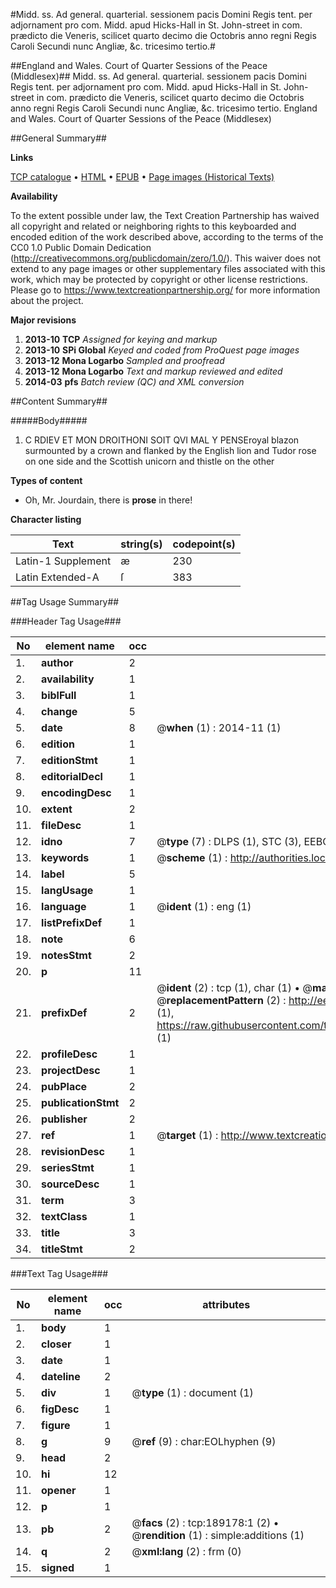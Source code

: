 #Midd. ss. Ad general. quarterial. sessionem pacis Domini Regis tent. per adjornament pro com. Midd. apud Hicks-Hall in St. John-street in com. prædicto die Veneris, scilicet quarto decimo die Octobris anno regni Regis Caroli Secundi nunc Angliæ, &c. tricesimo tertio.#

##England and Wales. Court of Quarter Sessions of the Peace (Middlesex)##
Midd. ss. Ad general. quarterial. sessionem pacis Domini Regis tent. per adjornament pro com. Midd. apud Hicks-Hall in St. John-street in com. prædicto die Veneris, scilicet quarto decimo die Octobris anno regni Regis Caroli Secundi nunc Angliæ, &c. tricesimo tertio.
England and Wales. Court of Quarter Sessions of the Peace (Middlesex)

##General Summary##

**Links**

[TCP catalogue](http://www.ota.ox.ac.uk/tcp/)  • 
[HTML](http://tei.it.ox.ac.uk/tcp/Texts-HTML/free/B16/B16657.html)  • 
[EPUB](http://tei.it.ox.ac.uk/tcp/Texts-EPUB/free/B16/B16657.epub) • 
[Page images (Historical Texts)](https://historicaltexts.jisc.ac.uk/eebo-99884132e)

**Availability**

To the extent possible under law, the Text Creation Partnership has waived all copyright and related or neighboring rights to this keyboarded and encoded edition of the work described above, according to the terms of the CC0 1.0 Public Domain Dedication (http://creativecommons.org/publicdomain/zero/1.0/). This waiver does not extend to any page images or other supplementary files associated with this work, which may be protected by copyright or other license restrictions. Please go to https://www.textcreationpartnership.org/ for more information about the project.

**Major revisions**

1. __2013-10__ __TCP__ *Assigned for keying and markup*
1. __2013-10__ __SPi Global__ *Keyed and coded from ProQuest page images*
1. __2013-12__ __Mona Logarbo__ *Sampled and proofread*
1. __2013-12__ __Mona Logarbo__ *Text and markup reviewed and edited*
1. __2014-03__ __pfs__ *Batch review (QC) and XML conversion*

##Content Summary##

#####Body#####

1. C RDIEV ET MON DROITHONI SOIT QVI MAL Y PENSEroyal blazon surmounted by a crown and flanked by the English lion and Tudor rose on one side and the Scottish unicorn and thistle on the other

**Types of content**

  * Oh, Mr. Jourdain, there is **prose** in there!

**Character listing**


|Text|string(s)|codepoint(s)|
|---|---|---|
|Latin-1 Supplement|æ|230|
|Latin Extended-A|ſ|383|

##Tag Usage Summary##

###Header Tag Usage###

|No|element name|occ|attributes|
|---|---|---|---|
|1.|__author__|2||
|2.|__availability__|1||
|3.|__biblFull__|1||
|4.|__change__|5||
|5.|__date__|8| @__when__ (1) : 2014-11 (1)|
|6.|__edition__|1||
|7.|__editionStmt__|1||
|8.|__editorialDecl__|1||
|9.|__encodingDesc__|1||
|10.|__extent__|2||
|11.|__fileDesc__|1||
|12.|__idno__|7| @__type__ (7) : DLPS (1), STC (3), EEBO-CITATION (1), PROQUEST (1), VID (1)|
|13.|__keywords__|1| @__scheme__ (1) : http://authorities.loc.gov/ (1)|
|14.|__label__|5||
|15.|__langUsage__|1||
|16.|__language__|1| @__ident__ (1) : eng (1)|
|17.|__listPrefixDef__|1||
|18.|__note__|6||
|19.|__notesStmt__|2||
|20.|__p__|11||
|21.|__prefixDef__|2| @__ident__ (2) : tcp (1), char (1)  •  @__matchPattern__ (2) : ([0-9\-]+):([0-9IVX]+) (1), (.+) (1)  •  @__replacementPattern__ (2) : http://eebo.chadwyck.com/downloadtiff?vid=$1&page=$2 (1), https://raw.githubusercontent.com/textcreationpartnership/Texts/master/tcpchars.xml#$1 (1)|
|22.|__profileDesc__|1||
|23.|__projectDesc__|1||
|24.|__pubPlace__|2||
|25.|__publicationStmt__|2||
|26.|__publisher__|2||
|27.|__ref__|1| @__target__ (1) : http://www.textcreationpartnership.org/docs/. (1)|
|28.|__revisionDesc__|1||
|29.|__seriesStmt__|1||
|30.|__sourceDesc__|1||
|31.|__term__|3||
|32.|__textClass__|1||
|33.|__title__|3||
|34.|__titleStmt__|2||


###Text Tag Usage###

|No|element name|occ|attributes|
|---|---|---|---|
|1.|__body__|1||
|2.|__closer__|1||
|3.|__date__|1||
|4.|__dateline__|2||
|5.|__div__|1| @__type__ (1) : document (1)|
|6.|__figDesc__|1||
|7.|__figure__|1||
|8.|__g__|9| @__ref__ (9) : char:EOLhyphen (9)|
|9.|__head__|2||
|10.|__hi__|12||
|11.|__opener__|1||
|12.|__p__|1||
|13.|__pb__|2| @__facs__ (2) : tcp:189178:1 (2)  •  @__rendition__ (1) : simple:additions (1)|
|14.|__q__|2| @__xml:lang__ (2) : frm (0)|
|15.|__signed__|1||
